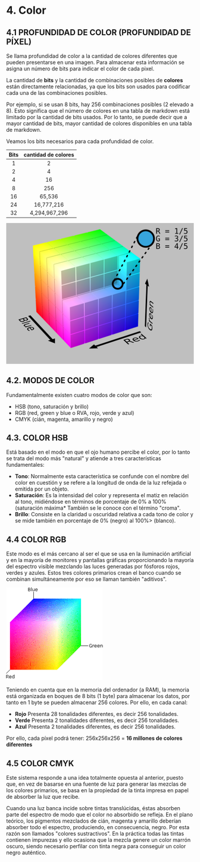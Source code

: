 # 4. Color

## 4.1	PROFUNDIDAD DE COLOR (PROFUNDIDAD DE PÍXEL)

Se llama profundidad de color a la cantidad de colores diferentes que pueden presentarse en una imagen. Para almacenar esta información se asigna un número de bits para indicar el color de cada pixel.

La cantidad de **bits** y la cantidad de combinaciones posibles de **colores** están directamente relacionadas, ya que los bits son usados para codificar cada una de las combinaciones posibles.

Por ejemplo, si se usan 8 bits, hay 256 combinaciones posibles (2 elevado a 8). Esto significa que el número de colores en una tabla de markdown está limitado por la cantidad de bits usados. Por lo tanto, se puede decir que a mayor cantidad de bits, mayor cantidad de colores disponibles en una tabla de markdown.


Veamos los bits necesarios para cada profundidad de color.

| Bits  | cantidad de colores |
| :---: | :-----------------: |
|   1   |          2          |
|   2   |          4          |
|   4   |         16          |
|   8   |         256         |
|  16   |       65,536        |
|  24   |     16,777,216      |
|  32   |    4,294,967,296    |

![imagen](img/2021-10-13-09-32-39.png)

## 4.2. MODOS DE COLOR

Fundamentalmente existen cuatro modos de color que son:

- HSB (tono, saturación y brillo)
- RGB (red, green y blue o RVA, rojo, verde y azul)
- CMYK (cián, magenta, amarillo y negro)

## 4.3. COLOR HSB

Está basado en el modo en que el ojo humano percibe el color, por lo tanto se trata del modo más "natural" y atiende a tres características fundamentales:

- **Tono**: Normalmente esta característica se confunde con el nombre del color en cuestión y se refere a la longitud de onda de la luz refejada o emitida por un objeto.
- **Saturación**: Es la intensidad del color y representa el matiz en relación al tono, midiéndose en términos de porcentaje de 0% a 100% (saturación máxima* También se le conoce con el término "croma".
- **Brillo**: Consiste en la claridad u oscuridad relativa a cada tono de color y se mide también en porcentaje de 0% (negro) al 100%> (blanco).

## 4.4 COLOR RGB

Este modo es el más cercano al ser el que se usa en la iluminación artificial y en la mayoría de monitores y pantallas gráficas proporcionando la mayoría del espectro visible mezclando las luces generadas por fósforos rojos, verdes y azules. Estos tres colores primarios crean el banco cuando se combinan simultáneamente por eso se llaman también "aditivos".

![imagen](img/2021-10-13-09-32-02.png)

Teniendo en cuenta que en la memoria del ordenador (a RAM), la memoria está organizada en boques de 8 bits (1 byte) para almacenar los datos, por tanto en 1 byte se pueden almacenar 256 colores. Por ello, en cada canal:

- **Rojo**	Presenta 28 tonalidades diferentes, es decir 256 tonalidades.
- **Verde**	Presenta 2 tonalidades diferentes, es decir 256 tonalidades.
- **Azul**	Presenta 2 tonalidades diferentes, es decir 256 tonalidades.

Por ello, cada píxel podrá tener: 256x256x256 = **16 millones de colores diferentes**

## 4.5 COLOR CMYK

Este sistema responde a una idea totalmente opuesta al anterior, puesto que, en vez de basarse en una fuente de luz para generar las mezclas de los colores primarios, se basa en la propiedad de la tinta impresa en papel de absorber la luz que recibe.

Cuando una luz banca incide sobre tintas translúcidas, éstas absorben parte del espectro de modo que el color no absorbido se refleja. En el plano teórico, los pigmentos mezclados de cián, magenta y amarillo deberían absorber todo el espectro, produciendo, en consecuencia, negro. Por esta razón son llamados "colores sustractivos". En la práctica todas las tintas contienen impurezas y ello ocasiona que la mezcla genere un color marrón oscuro, siendo necesario perfilar con tinta negra para conseguir un color negro auténtico.